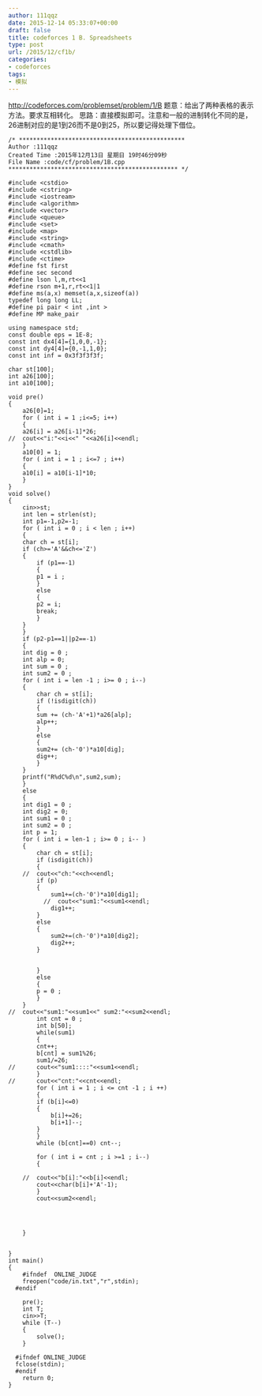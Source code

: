 ```yaml
---
author: 111qqz
date: 2015-12-14 05:33:07+00:00
draft: false
title: codeforces 1 B. Spreadsheets
type: post
url: /2015/12/cf1b/
categories:
- codeforces
tags:
- 模拟
---
```


http://codeforces.com/problemset/problem/1/B
题意：给出了两种表格的表示方法。要求互相转化。
思路：直接模拟即可。注意和一般的进制转化不同的是，26进制对应的是1到26而不是0到25，所以要记得处理下借位。

 

    
    /* ***********************************************
    Author :111qqz
    Created Time :2015年12月13日 星期日 19时46分09秒
    File Name :code/cf/problem/1B.cpp
    ************************************************ */
    
    #include <cstdio>
    #include <cstring>
    #include <iostream>
    #include <algorithm>
    #include <vector>
    #include <queue>
    #include <set>
    #include <map>
    #include <string>
    #include <cmath>
    #include <cstdlib>
    #include <ctime>
    #define fst first
    #define sec second
    #define lson l,m,rt<<1
    #define rson m+1,r,rt<<1|1
    #define ms(a,x) memset(a,x,sizeof(a))
    typedef long long LL;
    #define pi pair < int ,int >
    #define MP make_pair
    
    using namespace std;
    const double eps = 1E-8;
    const int dx4[4]={1,0,0,-1};
    const int dy4[4]={0,-1,1,0};
    const int inf = 0x3f3f3f3f;
    
    char st[100];
    int a26[100];
    int a10[100];
    
    void pre()
    {
        a26[0]=1;
        for ( int i = 1 ;i<=5; i++)
        {
    	a26[i] = a26[i-1]*26;
    //	cout<<"i:"<<i<<" "<<a26[i]<<endl;
        }
        a10[0] = 1;
        for ( int i = 1 ; i<=7 ; i++)
        {
    	a10[i] = a10[i-1]*10;
        }
    }
    void solve()
    {
        cin>>st;
        int len = strlen(st);
        int p1=-1,p2=-1;
        for ( int i = 0 ; i < len ; i++)
        {
    	char ch = st[i];
    	if (ch>='A'&&ch<='Z')
    	{
    	    if (p1==-1)
    	    {
    		p1 = i ;
    	    }
    	    else
    	    {
    		p2 = i;
    		break;
    	    }
    	}
        }
        if (p2-p1==1||p2==-1)
        {
    	int dig = 0 ;
    	int alp = 0;
    	int sum = 0 ;
    	int sum2 = 0 ;
    	for ( int i = len -1 ; i>= 0 ; i--)
    	{
    	    char ch = st[i];
    	    if (!isdigit(ch))
    	    {
    		sum += (ch-'A'+1)*a26[alp];
    		alp++;
    	    }
    	    else
    	    {
    		sum2+= (ch-'0')*a10[dig];
    		dig++;
    	    }
    	}
    	printf("R%dC%d\n",sum2,sum);
        }
        else
        {
    	int dig1 = 0 ;
    	int dig2 = 0;
    	int sum1 = 0 ;
    	int sum2 = 0 ;
    	int p = 1;
    	for ( int i = len-1 ; i>= 0 ; i-- )
    	{
    	    char ch = st[i];
    	    if (isdigit(ch))
    	    {
    	//	cout<<"ch:"<<ch<<endl;
    		if (p)
    		{
    		    sum1+=(ch-'0')*a10[dig1];
    		  //  cout<<"sum1:"<<sum1<<endl;
    		    dig1++;
    		}
    		else
    		{
    		    sum2+=(ch-'0')*a10[dig2];
    		    dig2++;
    		}
    	    
    	
    	    }
    	    else
    	    {
    		p = 0 ;
    	    }
    	}
    //	cout<<"sum1:"<<sum1<<" sum2:"<<sum2<<endl;
    	    int cnt = 0 ;
    	    int b[50];
    	    while(sum1)
    	    {
    		cnt++;
    		b[cnt] = sum1%26;
    		sum1/=26;
    //		cout<<"sum1::::"<<sum1<<endl;
    	    }
    //	    cout<<"cnt:"<<cnt<<endl;
    	    for ( int i = 1 ; i <= cnt -1 ; i ++)
    	    {
    		if (b[i]<=0)
    		{
    		    b[i]+=26;
    		    b[i+1]--;
    		}
    	    }
    	    while (b[cnt]==0) cnt--;
    
    	    for ( int i = cnt ; i >=1 ; i--)
    	    {
    		
    	//	cout<<"b[i]:"<<b[i]<<endl;
    		cout<<char(b[i]+'A'-1);
    	    }
    	    cout<<sum2<<endl;
    
    
    	
    
        }
    
    
    }
    int main()
    {
    	#ifndef  ONLINE_JUDGE 
    	freopen("code/in.txt","r",stdin);
      #endif
    
    	pre();
    	int T;
    	cin>>T;
    	while (T--)
    	{
    	    solve();
    	}
    
      #ifndef ONLINE_JUDGE  
      fclose(stdin);
      #endif
        return 0;
    }
    



